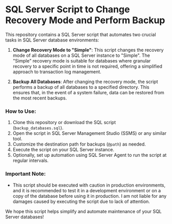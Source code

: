 # SQL Server Script to Change Recovery Mode and Perform Backup

This repository contains a SQL Server script that automates two crucial tasks in SQL Server database environments:

1. **Change Recovery Mode to "Simple"**: This script changes the recovery mode of all databases on a SQL Server instance to "Simple". The "Simple" recovery mode is suitable for databases where granular recovery to a specific point in time is not required, offering a simplified approach to transaction log management.

2. **Backup All Databases**: After changing the recovery mode, the script performs a backup of all databases to a specified directory. This ensures that, in the event of a system failure, data can be restored from the most recent backups.

### How to Use:

1. Clone this repository or download the SQL script (`backup_databases.sql`).
2. Open the script in SQL Server Management Studio (SSMS) or any similar tool.
3. Customize the destination path for backups (`@path`) as needed.
4. Execute the script on your SQL Server instance.
5. Optionally, set up automation using SQL Server Agent to run the script at regular intervals.

### Important Note:

- This script should be executed with caution in production environments, and it is recommended to test it in a development environment or on a copy of the database before using it in production. I am not liable for any damages caused by executing the script due to lack of attention.

We hope this script helps simplify and automate maintenance of your SQL Server databases!
